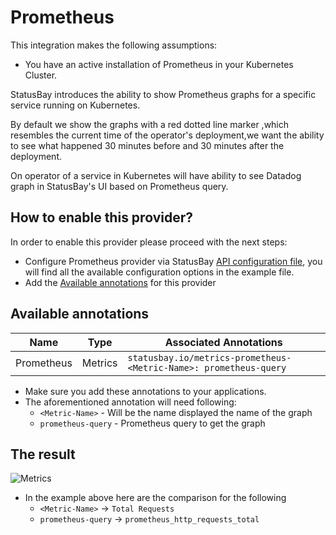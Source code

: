 # Prometheus
This integration makes the following assumptions: 

* You have an active installation of Prometheus in your Kubernetes Cluster.
  
StatusBay introduces the ability to show Prometheus graphs for a specific service running on Kubernetes.

By default we show the graphs with a red dotted line marker ,which resembles the current time of the operator's deployment,we want the ability to see what happened 30 minutes before and 30 minutes after the deployment.  

On operator of a service in Kubernetes will have ability to see Datadog graph in StatusBay's UI based on Prometheus query.


## How to enable this provider?

In order to enable this provider please proceed with the next steps:

* Configure Prometheus provider via StatusBay [API configuration file](../../../examples/configuration/api.yaml#L19), you will find all the available configuration options in the example file.
* Add the [Available annotations](#available-annotations) for this provider

## Available annotations
| Name | Type | Associated Annotations | 
| ---- | ---- | ---------------------- | 
| Prometheus | Metrics | `statusbay.io/metrics-prometheus-<Metric-Name>: prometheus-query` |




* Make sure you add these annotations to your applications.
* The aforementioned annotation will need following: 
  * `<Metric-Name>` - Will be the name displayed the name of the graph
  * `prometheus-query` - Prometheus query to get the graph
  
## The result
![Metrics](../../../ui/client/src/components/IntergationModals/MetricIntegrationModal/metrics.png)

* In the example above here are the comparison for the following
  * `<Metric-Name>` -> `Total Requests`
  * `prometheus-query` -> `prometheus_http_requests_total`